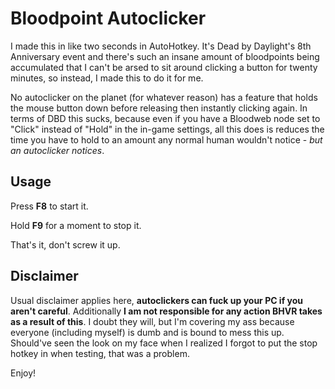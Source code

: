 # Bloodpoint Autoclicker

I made this in like two seconds in AutoHotkey. It's Dead by Daylight's 8th Anniversary event and there's such an insane amount of bloodpoints being accumulated that I can't be arsed to sit around clicking a button for twenty minutes, so instead, I made this to do it for me.

No autoclicker on the planet (for whatever reason) has a feature that holds the mouse button down before releasing then instantly clicking again. In terms of DBD this sucks, because even if you have a Bloodweb node set to "Click" instead of "Hold" in the in-game settings, all this does is reduces the time you have to hold to an amount any normal human wouldn't notice - *but an autoclicker notices*.

## Usage

Press **F8** to start it.

Hold **F9** for a moment to stop it.

That's it, don't screw it up.

## Disclaimer

Usual disclaimer applies here, **autoclickers can fuck up your PC if you aren't careful**. Additionally **I am not responsible for any action BHVR takes as a result of this**. I doubt they will, but I'm covering my ass because everyone (including myself) is dumb and is bound to mess this up. Should've seen the look on my face when I realized I forgot to put the stop hotkey in when testing, that was a problem.

Enjoy!
